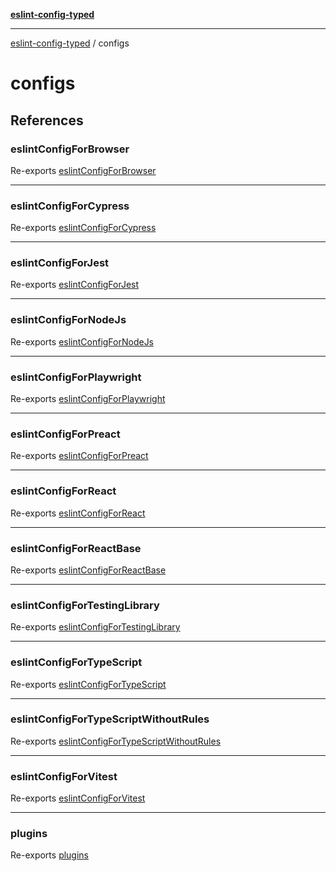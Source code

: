 [**eslint-config-typed**](README.md)

***

[eslint-config-typed](README.md) / configs

# configs

## References

### eslintConfigForBrowser

Re-exports [eslintConfigForBrowser](configs/browser.md#eslintconfigforbrowser)

***

### eslintConfigForCypress

Re-exports [eslintConfigForCypress](configs/cypress.md#eslintconfigforcypress)

***

### eslintConfigForJest

Re-exports [eslintConfigForJest](configs/jest.md#eslintconfigforjest)

***

### eslintConfigForNodeJs

Re-exports [eslintConfigForNodeJs](configs/nodejs.md#eslintconfigfornodejs)

***

### eslintConfigForPlaywright

Re-exports [eslintConfigForPlaywright](configs/playwright.md#eslintconfigforplaywright)

***

### eslintConfigForPreact

Re-exports [eslintConfigForPreact](configs/preact.md#eslintconfigforpreact)

***

### eslintConfigForReact

Re-exports [eslintConfigForReact](configs/react.md#eslintconfigforreact)

***

### eslintConfigForReactBase

Re-exports [eslintConfigForReactBase](configs/react-base.md#eslintconfigforreactbase)

***

### eslintConfigForTestingLibrary

Re-exports [eslintConfigForTestingLibrary](configs/testing-library.md#eslintconfigfortestinglibrary)

***

### eslintConfigForTypeScript

Re-exports [eslintConfigForTypeScript](configs/typescript.md#eslintconfigfortypescript)

***

### eslintConfigForTypeScriptWithoutRules

Re-exports [eslintConfigForTypeScriptWithoutRules](configs/typescript-without-rules.md#eslintconfigfortypescriptwithoutrules)

***

### eslintConfigForVitest

Re-exports [eslintConfigForVitest](configs/vitest.md#eslintconfigforvitest)

***

### plugins

Re-exports [plugins](configs/plugins.md#plugins)

